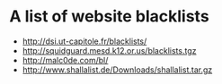 # A list of website blacklists

* http://dsi.ut-capitole.fr/blacklists/
* http://squidguard.mesd.k12.or.us/blacklists.tgz
* http://malc0de.com/bl/
* http://www.shallalist.de/Downloads/shallalist.tar.gz